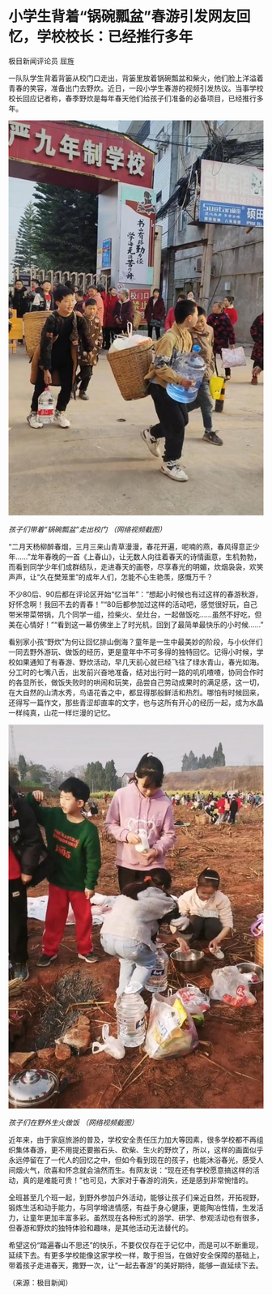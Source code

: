 # 小学生背着“锅碗瓢盆”春游引发网友回忆，学校校长：已经推行多年

极目新闻评论员 屈旌

一队队学生背着背篓从校门口走出，背篓里放着锅碗瓢盆和柴火，他们脸上洋溢着青春的笑容，准备出门去野炊。近日，一段小学生春游的视频引发热议。当事学校校长回应记者称，春季野炊是每年春天他们给孩子们准备的必备项目，已经推行多年。

![4cc9726eb0777d9334fcbbe76682d5e3.jpg](https://raw.githubusercontent.com/qqhsx/qqnews_image/main/2024/03/06/小学生背着“锅碗瓢盆”春游引发网友回忆，学校校长：已经推行多年/4cc9726eb0777d9334fcbbe76682d5e3.jpg)

 _孩子们带着“锅碗瓢盆”走出校门 （网络视频截图）_

“二月天杨柳醉春烟，三月三来山青草漫漫，春花开遍，呢喃的燕，春风得意正少年……”龙年春晚的一首《上春山》，让无数人向往着春天的诗情画意，生机勃勃，而看到同学少年们成群结队，走进春天的画卷，尽享春光的明媚，炊烟袅袅，欢笑声声，让“久在樊笼里”的成年人们，怎能不心生艳羡，感慨万千？

不少80后、90后都在评论区开始“忆当年”：“想起小时候也有过这样的春游秋游，好怀念啊！我回不去的青春！”“80后都参加过这样的活动吧，感觉很好玩，自己带米带菜带锅，几个同学一组，捡柴火、垒灶台，一起做饭吃……虽然不好吃，但美在心情好！”“看到这一幕仿佛坐上了时光机，回到了最简单最快乐的小时候……”

看别家小孩“野炊”为何让回忆排山倒海？童年是一生中最美妙的阶段，与小伙伴们一同去野外游玩、做饭的经历，更是童年中不可多得的独特回忆。记得小时候，学校如果通知了有春游、野炊活动，早几天前心就已经飞往了绿水青山，春光如海。分工时的七嘴八舌，出发前兴奋地准备，结对出行时一路的叽叽喳喳，协同合作时的各显所长，做饭失败时的哄闹和玩笑，品尝自己劳动成果时的满足感，这一切，在大自然的山清水秀，鸟语花香之中，都显得那般鲜活和热烈。哪怕有时候回来，还得写一篇作文，那些青涩却直率的文字，也与这所有开心的经历一起，成为水晶一样纯真，山花一样烂漫的记忆。

![5a0bbc0778a1f6d36e641e25ce73da69.jpg](https://raw.githubusercontent.com/qqhsx/qqnews_image/main/2024/03/06/小学生背着“锅碗瓢盆”春游引发网友回忆，学校校长：已经推行多年/5a0bbc0778a1f6d36e641e25ce73da69.jpg)

_孩子们在野外生火做饭 （网络视频截图）_

近年来，由于家庭旅游的普及，学校安全责任压力加大等因素，很多学校都不再组织集体春游，更不用提还要搬石头、砍柴、生火的野炊了，所以，这样的画面似乎永远停留在了一代人的回忆之中，但如今看到现在的孩子，也能沐浴春光，感受人间烟火气，欣喜和怀念就会油然而生。有网友说：“现在还有学校愿意搞这样的活动，真的是难能可贵！”也可见，大家对于春游的消失，还是感到非常惋惜的。

全班甚至几个班一起，到野外参加户外活动，能够让孩子们亲近自然，开拓视野，锻炼生活和动手能力，与同学增进情感，有益于身心健康，更能陶冶性情，生发活力，让童年更加丰富多彩。虽然现在各种形式的游学、研学、参观活动也有很多，但春游和野炊的独特体验和趣味，是其他活动无法替代的。

希望这份“踏遍春山不思还”的快乐，不要仅仅存在于记忆中，而是可以不断重现，延续下去。有更多学校能像这家学校一样，敢于担当，在做好安全保障的基础上，带着孩子走进春天，撒野一次，让“一起去春游”的美好期待，能够一直延续下去。

（来源：极目新闻）

